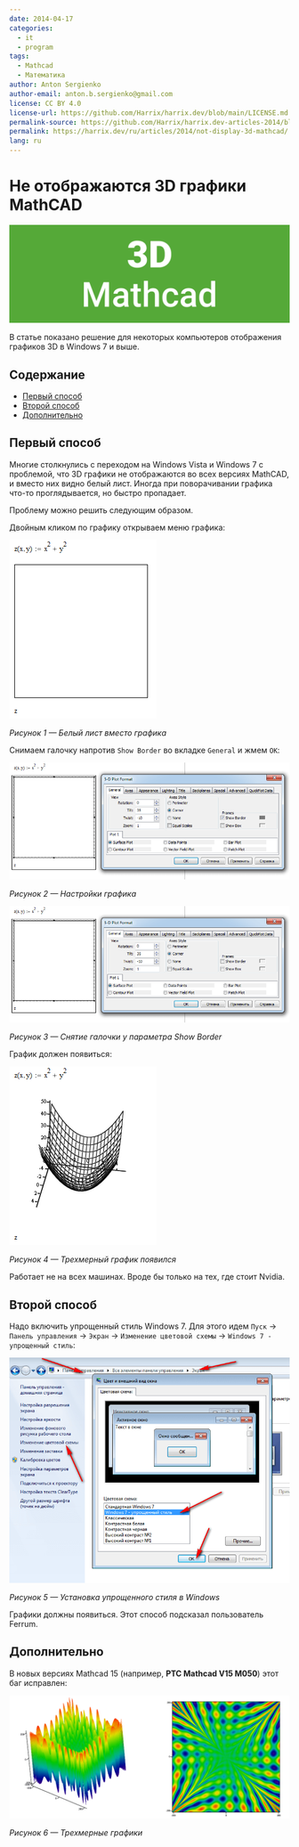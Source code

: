 ```yaml
---
date: 2014-04-17
categories:
  - it
  - program
tags:
  - Mathcad
  - Математика
author: Anton Sergienko
author-email: anton.b.sergienko@gmail.com
license: CC BY 4.0
license-url: https://github.com/Harrix/harrix.dev/blob/main/LICENSE.md
permalink-source: https://github.com/Harrix/harrix.dev-articles-2014/blob/main/not-display-3d-mathcad/not-display-3d-mathcad.md
permalink: https://harrix.dev/ru/articles/2014/not-display-3d-mathcad/
lang: ru
---
```


# Не отображаются 3D графики MathCAD

![Featured image](featured-image.svg)

В статье показано решение для некоторых компьютеров отображения графиков 3D в Windows 7 и выше.

## Содержание

- [Первый способ](#первый-способ)
- [Второй способ](#второй-способ)
- [Дополнительно](#дополнительно)

## Первый способ

Многие столкнулись с переходом на Windows Vista и Windows 7 с проблемой, что 3D графики не отображаются во всех версиях MathCAD, и вместо них видно белый лист. Иногда при поворачивании графика что-то проглядывается, но быстро пропадает.

Проблему можно решить следующим образом.

Двойным кликом по графику открываем меню графика:

![Белый лист вместо графика](img/mathcad_01.png)

_Рисунок 1 — Белый лист вместо графика_

Снимаем галочку напротив `Show Border` во вкладке `General` и жмем `OK`:

![Настройки графика](img/mathcad_02.png)

_Рисунок 2 — Настройки графика_

![Снятие галочки у параметра Show Border](img/mathcad_03.png)

_Рисунок 3 — Снятие галочки у параметра Show Border_

График должен появиться:

![Трехмерный график появился](img/mathcad_04.png)

_Рисунок 4 — Трехмерный график появился_

Работает не на всех машинах. Вроде бы только на тех, где стоит Nvidia.

## Второй способ

Надо включить упрощенный стиль Windows 7. Для этого идем `Пуск` → `Панель управления` → `Экран` → `Изменение цветовой схемы` → `Windows 7 - упрощенный стиль`:

![Установка упрощенного стиля в Windows](img/windows.png)

_Рисунок 5 — Установка упрощенного стиля в Windows_

Графики должны появиться. Этот способ подсказал пользователь Ferrum.

## Дополнительно

В новых версиях Mathcad 15 (например, **PTC Mathcad V15 M050**) этот баг исправлен:

![Трехмерные графики](img/mathcad_05.png)

_Рисунок 6 — Трехмерные графики_
